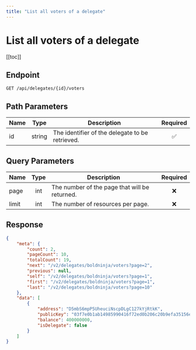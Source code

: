 ```yaml
---
title: "List all voters of a delegate"
---
```


# List all voters of a delegate

[[toc]]

## Endpoint

```
GET /api/delegates/{id}/voters
```

## Path Parameters

| Name | Type   | Description                                     | Required           |
|------|:------:|-------------------------------------------------|:------------------:|
| id   | string | The identifier of the delegate to be retrieved. | :white_check_mark: |

## Query Parameters

| Name  | Type | Description                                   | Required |
|-------|:----:|-----------------------------------------------|:--------:|
| page  | int  | The number of the page that will be returned. | :x:      |
| limit | int  | The number of resources per page.             | :x:      |

## Response

```json
{
    "meta": {
        "count": 2,
        "pageCount": 10,
        "totalCount": 19,
        "next": "/v2/delegates/boldninja/voters?page=2",
        "previous": null,
        "self": "/v2/delegates/boldninja/voters?page=1",
        "first": "/v2/delegates/boldninja/voters?page=1",
        "last": "/v2/delegates/boldninja/voters?page=10"
    },
    "data": [
        {
            "address": "D5mbS6mpP5UheuciNscpDLgC127kYjRtkK",
            "publicKey": "03f7e0b1ab14985990416f72ed0b206c20b9efa35156e4528c8ff749fa0eea5d5a",
            "balance": 400000000,
            "isDelegate": false
        }
    ]
}
```
